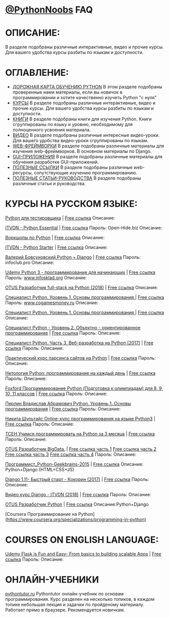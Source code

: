 
# [@PythonNoobs](https://t.me/python_noobs) FAQ

# ОПИСАНИЕ:
В разделе подобраны различные интерактивные, видео и прочие курсы. Для вашего удобства курсы разбиты по языкам и доступности.

# ОГЛАВЛЕНИЕ:
- [ДОРОЖНАЯ КАРТА ОБУЧЕНИЮ PYTHON](https://github.com/PythonNoobs/python_developer/blob/master/Road_map.md)
В этом разделе подобраны проверенные нами материалы, если вы новичок в программировании и хотите качественно изучеть Python "с нуля"
- [КУРСЫ](https://github.com/PythonNoobs/python_developer/blob/master/Courses.md) 
В разделе подобраны различные интерактивные, видео и прочие курсы. Для вашего удобства курсы разбиты по языкам и доступности.
- [КНИГИ](https://github.com/PythonNoobs/python_developer/blob/master/Books.md) В разделе подобраны книги для изучения Python. Книги сгруппированы по языку и уровню, необходимому для полноценного усвоения материала.
- [ВИДЕО](https://github.com/PythonNoobs/python_developer/blob/master/Videos.md) 
В разделе подобраны различные интересные видео-уроки. Для вашего удобства видео-уроки сгруппированы по языкам.
- [WEB-ФРЕЙМВОРКИ](https://github.com/PythonNoobs/python_developer/blob/master/Django_framework.md) 
В разделе подобраны различные материалы для изучения web-фреймворков. В основном материалы по Django.
- [GUI-ПРИЛОЖЕНИЯ](https://github.com/PythonNoobs/python_developer/blob/master/Tkinter_PyQt.md) 
В разделе подобраны различные материалы для обучения разработке GUI-приложений. 
- [ПОЛЕЗНЫЕ ССЫЛКИ](https://github.com/PythonNoobs/python_developer/blob/master/Telegram_channels.md) 
В разделе подобраны различные web-ресурсы, сопутствующие изучению программированию.  
- [ПОЛЕЗНЫЕ СТАТЬИ-РУКОВОДСТВА](https://github.com/PythonNoobs/python_developer/blob/master/Manuals.md) 
В разделе подобраны различные статьи и руководства.

# КУРСЫ НА РУССКОМ ЯЗЫКЕ:
[Python для тестировщика](https://) | [Free ссылка](https://cloud.mail.ru/public/DbW3/CtL6XDzDj)
Описание:

[ITVDN - Python Essential](https://) | [Free ссылка](https://cloud.mail.ru/public/5njX/yRHZoxWaX)
Пароль: Open-Hide.biz 
Описание:

[Воркшопы по Python](https://) | [Free ссылка](https://cloud.mail.ru/public/3337037b37a5/Pyton)
Описание:

[ITVDN - Python Starter](https://) | [Free ссылка](https://yadi.sk/d/NB7RZLXAqKPNh)
Описание:

[Валерий Бовсуновский Python + Django](https://) | [Free ссылка](https://cloud.mail.ru/public/Aiz4/Ku9fZ3B4Q) Пароль: infoclub.pro 
Описание:

[Udemy Python 3 - программирование для начинающих](https://) | [Free ссылка](https://yadi.sk/d/Q8Pvz9GK3MYKHU) Пароль: www.infosklad.org
 Описание:

[OTUS Разработчик full-stack на Python (2018)](https://) | [Free ссылка](https://yadi.sk/d/j1RlpUmF3ZHCjK)
Описание:

[Специалист Python. Уровень 1. Основы программирования ](https://) | [Free ссылка](https://cloud.mail.ru/public/F3DN/vF2UZQCUS) Пароль: www.cogamesmoney.ru 
Описание:

[Специалист Python. Уровень 1. Основы программирования ](https://) | [Free ссылка](https://cloud.mail.ru/public/F3DN/vF2UZQCUS)  
Описание:

[Специалист Python - Уровень 2. Объектно - ориентированное программирование](https://) | [Free ссылка](https://cloud.mail.ru/public/H9vv/mXsvEhit2) Пароль: 
Описание:

[Специалист Python. Часть 3. Веб-разработка на Python (2017)](https://) | [Free ссылка](https://cloud.mail.ru/public/GtoB/vdESwnx6d) Пароль: 
Описание:

[Практический курс парсинга сайтов на Python](https://) | [Free ссылка](https://cloud.mail.ru/public/3qYY/ahPuWfMEj) Пароль: 
Описание:

[Нетология Python: программирование на каждый день](https://) | [Free ссылка](https://drive.google.com/drive/folders/0B60TA29M89E1SlJGQW1lS1RnN0k) Пароль: 
Описание:

[Foxford Программирование Python (Подготовка к олимпиадам) для 8, 9, 10, 11 классов](https://) | [Free ссылка](https://cloud.mail.ru/public/5JafejGCNCog/[FoxFord]%20Python%208-11%20grades#kombPzTr5IU05w) Пароль: 
Описание:

[Перлин Владислав Абрамович Python. Уровень 1. Основы программирования](https://) | [Free ссылка](https://cloud.mail.ru/public/F3DN/vF2UZQCUS) Пароль: 
Описание:

[Никита Шультайс Online-курс программирования на языке Python3](https://) | [Free ссылка](https://cloud.mail.ru/public/3nMY/DzzsgzKHs) Пароль: 
Описание:

[TCEH Учимся программировать на Python за 3 месяца](https://) | [Free ссылка](https://yadi.sk/d/HDD4L1Vk3PVoka) Пароль: 
Описание:

[OTUS Pазработчик BigData.](https://) | [Free ссылка часть 1](https://cloud.mail.ru/public/FTep/o8wo3g9gv) [Free ссылка часть 2](https://cloud.mail.ru/public/FiUq/NiZxuJNwp) [Free ссылка часть 3](https://cloud.mail.ru/public/441k/3jNAfdgSz) [Free ссылка часть 4](https://cloud.mail.ru/public/JcUA/ofLAZ3onj) Пароль: 
Описание:

[Программист_Python-Geekbrains-2015](https://) | [Free ссылка](https://cloud.mail.ru/public/MXdk/v3BQSfTGH/)
Описание: Python+Django (HTML+CSS+JS)

[Django 1.11- Быстрый старт - Кокорин (2017)](https://) | [Free ссылка](https://cloud.mail.ru/public/15CZ/uiAY1vt1K) Пароль: 
Описание:

[Видео курс Django - ITVDN (2018)](https://) | [Free ссылка](https://yadi.sk/d/MBruQdRo3WSdCx) Пароль: 
Описание:

[OTUS Разработчик Python](https://) | [Free ссылка](https://cloud.mail.ru/public/Ep4K/3DMDfcWfn)
Описание:Python+Django

[Coursera Программирование на Python] (https://www.coursera.org/specializations/programming-in-python)

# COURSES ON ENGLISH LANGUAGE:
[Udemy Flask is Fun and Easy- From basics to building scalable Apps](https://) | [Free ссылка](https://cloud.mail.ru/public/48BM/XKqCN4rYw) Пароль: 
Описание:

# ОНЛАЙН-УЧЕБНИКИ
[pythontutor.ru](https://pythontutor.ru/) Pythontutor онлайн-учебник по основам программирования. Курс разделен на несколько топиков, в каждом топике небольшая лекция и задачки по пройденому материалу. Работает прямо в браузере. Рекомендуется новичкам.
